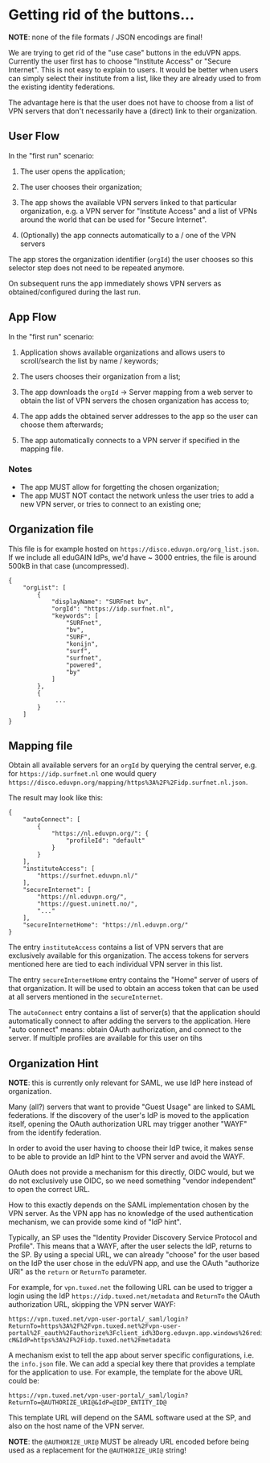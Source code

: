 # Getting rid of the buttons...

**NOTE**: none of the file formats / JSON encodings are final!

We are trying to get rid of the "use case" buttons in the eduVPN apps. 
Currently the user first has to choose "Institute Access" or "Secure Internet". 
This is not easy to explain to users. It would be better when users can simply
select their institute from a list, like they are already used to from the 
existing identity federations.

The advantage here is that the user does not have to choose from a list of 
VPN servers that don't necessarily have a (direct) link to their organization.

## User Flow

In the "first run" scenario:

1. The user opens the application;

2. The user chooses their organization;

3. The app shows the available VPN servers linked to that particular 
   organization, e.g. a VPN server for "Institute Access" and a list of VPNs 
   around the world that can be used for "Secure Internet".
   
4. (Optionally) the app connects automatically to a / one of the VPN servers

The app stores the organization identifier (`orgId`) the user chooses so this 
selector step does not need to be repeated anymore. 

On subsequent runs the app immediately shows VPN servers as obtained/configured 
during the last run.

## App Flow

In the "first run" scenario:

1. Application shows available organizations and allows users to scroll/search 
   the list by name / keywords;

2. The users chooses their organization from a list;

3. The app downloads the `orgId` -> Server mapping from a web server to obtain 
   the list of VPN servers the chosen organization has access to;

5. The app adds the obtained server addresses to the app so the user can choose
   them afterwards;

6. The app automatically connects to a VPN server if specified in the 
   mapping file.

### Notes

* The app MUST allow for forgetting the chosen organization;
* The app MUST NOT contact the network unless the user tries to add a new VPN 
  server, or tries to connect to an existing one;

## Organization file

This file is for example hosted on `https://disco.eduvpn.org/org_list.json`. If
we include all eduGAIN IdPs, we'd have ~ 3000 entries, the file is around 500kB
in that case (uncompressed).

    {
        "orgList": [
            {
                "displayName": "SURFnet bv",
                "orgId": "https://idp.surfnet.nl",
                "keywords": [
                    "SURFnet",
                    "bv",
                    "SURF",
                    "konijn",
                    "surf",
                    "surfnet",
                    "powered",
                    "by"
                ]
            },
            {
                 ...
            }
        ]
    }

## Mapping file

Obtain all available servers for an `orgId` by querying the central server, 
e.g. for `https://idp.surfnet.nl` one would query 
`https://disco.eduvpn.org/mapping/https%3A%2F%2Fidp.surfnet.nl.json`.

The result may look like this:

    {
        "autoConnect": [
            {
                "https://nl.eduvpn.org/": {
                    "profileId": "default"
                }
            }
        ],
        "instituteAccess": [
            "https://surfnet.eduvpn.nl/"
        ],
        "secureInternet": [
            "https://nl.eduvpn.org/",
            "https://guest.uninett.no/",
            "..."
        ],
        "secureInternetHome": "https://nl.eduvpn.org/"
    }

The entry `instituteAccess` contains a list of VPN servers that are exclusively 
available for this organization. The access tokens for servers mentioned here 
are tied to each individual VPN server in this list.

The entry `secureInternetHome` entry contains the "Home" server of users of 
that organization. It will be used to obtain an access token that can be used 
at all servers mentioned in the `secureInternet`.

The `autoConnect` entry contains a list of server(s) that the application 
should automatically connect to after adding the servers to the application. 
Here "auto connect" means: obtain OAuth authorization, and connect to the 
server. If multiple profiles are available for this user on tihs 

## Organization Hint

**NOTE**: this is currently only relevant for SAML, we use IdP here instead of
organization.

Many (all?) servers that want to provide "Guest Usage" are linked to SAML 
federations. If the discovery of the user's IdP is moved to the application 
itself, opening the OAuth authorization URL may trigger another "WAYF" from 
the identify federation. 

In order to avoid the user having to choose their IdP twice, it makes sense to
be able to provide an IdP hint to the VPN server and avoid the WAYF.

OAuth does not provide a mechanism for this directly, OIDC would, but we do not
exclusively use OIDC, so we need something "vendor independent" to open the 
correct URL.

How to this exactly depends on the SAML implementation chosen by the VPN 
server. As the VPN app has no knowledge of the used authentication mechanism, 
we can provide some kind of "IdP hint". 

Typically, an SP uses the "Identity Provider Discovery Service Protocol and 
Profile". This means that a WAYF, after the user selects the IdP, returns 
to the SP. By using a special URL, we can already "choose" for the user based
on the IdP the user chose in the eduVPN app, and use the OAuth "authorize URI"
as the `return` or `ReturnTo` parameter.

For example, for `vpn.tuxed.net` the following URL can be used to trigger a 
login using the IdP `https://idp.tuxed.net/metadata` and `ReturnTo` the OAuth 
authorization URL, skipping the VPN server WAYF:

    https://vpn.tuxed.net/vpn-user-portal/_saml/login?ReturnTo=https%3A%2F%2Fvpn.tuxed.net%2Fvpn-user-portal%2F_oauth%2Fauthorize%3Fclient_id%3Dorg.eduvpn.app.windows%26redirect_uri%3Dhttp%3A%2F%2F127.0.0.1%3A12345%2Fcallback%26response_type%3Dcode%26scope%3Dconfig%26state%3D12345%26code_challenge_method%3DS256%26code_challenge%3DE9Melhoa2OwvFrEMTJguCHaoeK1t8URWbuGJSstw-cM&IdP=https%3A%2F%2Fidp.tuxed.net%2Fmetadata

A mechanism exist to tell the app about server specific configurations, i.e. 
the `info.json` file. We can add a special key there that provides a template 
for the application to use. For example, the template for the above URL could
be:

    https://vpn.tuxed.net/vpn-user-portal/_saml/login?ReturnTo=@AUTHORIZE_URI@&IdP=@IDP_ENTITY_ID@

This template URL will depend on the SAML software used at the SP, and 
also on the host name of the VPN server. 

**NOTE**: the `@AUTHORIZE_URI@` MUST be already URL encoded before being used 
as a replacement for the `@AUTHORIZE_URI@` string!

